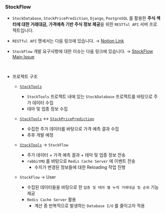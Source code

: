 ### StockFlow

- `StockDatabase`, `StockPricePrediction`, `Django`, `PostgreSQL` 를 활용한 **주식 섹터에 대한 거래대금, 가격예측 기반 주식 정보 제공**을 위한 `RESTful API` 서버 프로젝트입니다.

- `RESTful API` 명세서는 다음 링크에 있습니다. → [Notion Link](https://righteous-cuticle-5ba.notion.site/StockFlow-API-f905aa86afe541019af46298457e4c9a?pvs=4)

- `StockFlow` 개발 요구사항에 대한 이슈는 다음 링크에 있습니다. → [StockFlow Main Issue](https://github.com/DevTae/StockFlow/issues/4)

<br/>

- 프로젝트 구조
  - [`StockTools`](https://github.com/DevTae/StockToolsPreview)
    - `StockTools` 프로젝트 내에 있는 `StockDatabase` 프로젝트를 바탕으로 주가 데이터 수집
    - 테마 및 업종 정보 수집

  - [`StockTools`](https://github.com/DevTae/StockToolsPreview) ↔ [`StockPricePrediction`](https://github.com/DevTae/StockPricePredictionPreview)
    - 수집한 주가 데이터를 바탕으로 가격 예측 결과 수집
    - 추후 개발 예정

  - [`StockTools`](https://github.com/DevTae/StockToolsPreview) → `StockFlow`
    - 주가 데이터 + 가격 예측 결과 + 테마 및 업종 정보 전송
    - `rabbitMQ` 를 바탕으로 `Redis Cache Server` 에 이벤트 전송
      - 수치가 변경된 정보들에 대한 Reloading 작업 진행

  - `StockFlow` → User
    - 수집된 데이터들을 바탕으로 한 `업종 및 테마 별 누적 거래대금 및 순위` 기능 제공
    - `Redis Cache Server` 활용
      - 계산 중 반복적으로 발생하는 `Database I/O` 를 줄이고자 적용
